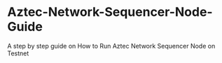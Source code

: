 # Aztec-Network-Sequencer-Node-Guide
A step by step guide on How to Run Aztec Network Sequencer Node on Testnet
